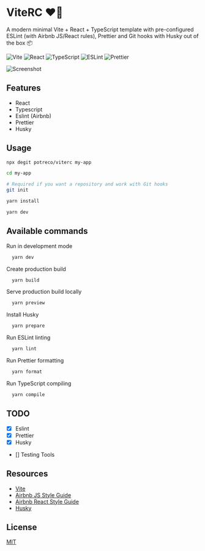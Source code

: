 # ViteRC ❤️‍🔥

A modern minimal Vite + React + TypeScript template with pre-configured ESLint (with Airbnb JS/React rules), Prettier and Git hooks with Husky out of the box 📦

![Vite](https://img.shields.io/badge/Vite-B73BFE?style=for-the-badge&logo=vite&logoColor=FFD62E)
![React](https://img.shields.io/badge/React-20232A?style=for-the-badge&logo=react&logoColor=61DAFB)
![TypeScript](https://img.shields.io/badge/TypeScript-007ACC?style=for-the-badge&logo=typescript&logoColor=white)
![ESLint](https://img.shields.io/badge/eslint-3A33D1?style=for-the-badge&logo=eslint&logoColor=white)
![Prettier](https://img.shields.io/badge/prettier-1A2C34?style=for-the-badge&logo=prettier&logoColor=F7BA3E)

![Screenshot](https://i.imgur.com/nqqArrR.png)

## Features

- React
- Typescript
- Eslint (Airbnb)
- Prettier
- Husky

## Usage

```bash
npx degit potreco/viterc my-app

cd my-app

# Required if you want a repository and work with Git hooks
git init

yarn install

yarn dev
```

## Available commands

Run in development mode

```bash
  yarn dev
```

Create production build

```bash
  yarn build
```

Serve production build locally

```bash
  yarn preview
```

Install Husky

```bash
  yarn prepare
```

Run ESLint linting

```bash
  yarn lint
```

Run Prettier formatting

```bash
  yarn format
```

Run TypeScript compiling

```bash
  yarn compile
```

## TODO

- [x] Eslint
- [x] Prettier
- [x] Husky
- [] Testing Tools

## Resources

- [Vite](https://github.com/vitejs/vite)
- [Airbnb JS Style Guide](https://github.com/airbnb/javascript)
- [Airbnb React Style Guide](https://github.com/airbnb/javascript/tree/master/react)
- [Husky](https://github.com/typicode/husky)

## License

[MIT](https://choosealicense.com/licenses/mit/)
